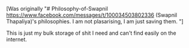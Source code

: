 [Was originally "# Philosophy-of-Swapnil
https://www.facebook.com/messages/t/100034503802336 (Swapnil Thapaliya)'s philosophies. I am not plasarising, I am just saving them.
"]


This is just my bulk storage of shit I need and can't find easily on the internet.
